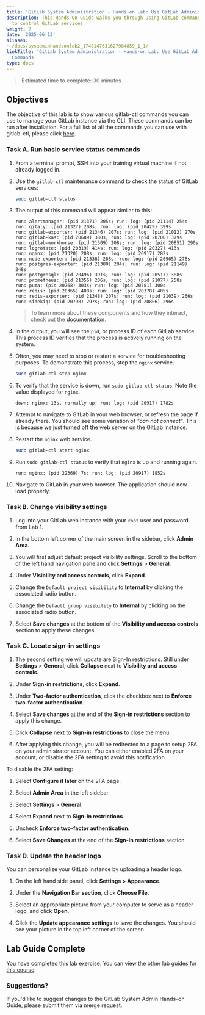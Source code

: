 ```yaml
---
title: 'GitLab System Administration - Hands-on Lab: Use GitLab Administration Commands'
description: This Hands-On Guide walks you through using GitLab command gitlab-ctl
  to control GitLab services
weight: 2
date: '2025-06-12'
aliases:
- /docs/sysadminhandsonlab2_1748147631627984859_1_1/
linkTitle: 'GitLab System Administration - Hands-on Lab: Use GitLab Administration
  Commands'
type: docs
---
```


> Estimated time to complete: 30 minutes

## Objectives

The objective of this lab is to show various gitlab-ctl commands you can use to manage your GitLab instance via the CLI. These commands can be run after installation. For a full list of all the commands you can use with gitlab-ctl, please click [here](https://docs.gitlab.com/omnibus/maintenance/).

### Task A. Run basic service status commands

1. From a terminal prompt, SSH into your training virtual machine if not already logged in.

1. Use the `gitlab-ctl` maintenance command to check the status of GitLab services:

   ```bash
   sudo gitlab-ctl status
   ```

1. The output of this command will appear similar to this:

   ```text
   run: alertmanager: (pid 21371) 205s; run: log: (pid 21114) 254s
   run: gitaly: (pid 21327) 208s; run: log: (pid 20429) 399s
   run: gitlab-exporter: (pid 21346) 207s; run: log: (pid 21012) 270s
   run: gitlab-kas: (pid 20689) 380s; run: log: (pid 20700) 379s
   run: gitlab-workhorse: (pid 21309) 208s; run: log: (pid 20851) 290s
   run: logrotate: (pid 20319) 414s; run: log: (pid 20327) 413s
   run: nginx: (pid 21320) 208s; run: log: (pid 20917) 282s
   run: node-exporter: (pid 21338) 208s; run: log: (pid 20965) 278s
   run: postgres-exporter: (pid 21380) 204s; run: log: (pid 21149) 248s
   run: postgresql: (pid 20496) 391s; run: log: (pid 20517) 388s
   run: prometheus: (pid 21356) 206s; run: log: (pid 21077) 258s
   run: puma: (pid 20768) 303s; run: log: (pid 20781) 300s
   run: redis: (pid 20365) 408s; run: log: (pid 20378) 405s
   run: redis-exporter: (pid 21348) 207s; run: log: (pid 21039) 266s
   run: sidekiq: (pid 20798) 297s; run: log: (pid 20806) 296s
   ```

   > To learn more about these components and how they interact, check out the [documentation](https://docs.gitlab.com/ee/development/architecture.html).

1. In the output, you will see the `pid`, or process ID of each GitLab service. This process ID verifies that the process is actively running on the system.

1. Often, you may need to stop or restart a service for troubleshooting purposes. To demonstrate this process, stop the `nginx` service.

   ```bash
   sudo gitlab-ctl stop nginx
   ```

1. To verify that the service is down, run `sudo gitlab-ctl status`. Note the value displayed for `nginx`.

   ```text
   down: nginx: 13s, normally up; run: log: (pid 20917) 1782s
   ```

1. Attempt to navigate to GitLab in your web browser, or refresh the page if already there. You should see some variation of *"can not connect"*. This is because we just turned off the web server on the GitLab instance.

1. Restart the `nginx` web service.

   ```bash
   sudo gitlab-ctl start nginx
   ```

1. Run `sudo gitlab-ctl status` to verify that `nginx` is up and running again.

   ```text
   run: nginx: (pid 22369) 7s; run: log: (pid 20917) 1852s
   ```

1. Navigate to GitLab in your web browser. The application should now load properly.

### Task B. Change visibility settings

1. Log into your GitLab web instance with your `root` user and password from Lab 1.

1. In the bottom left corner of the main screen in the sidebar, click **Admin Area**.

1. You will first adjust default project visibility settings. Scroll to the bottom of the left hand navigation pane and click **Settings** > **General**.

1. Under **Visibility and access controls**, click **Expand**.

1. Change the `Default project visibility` to **Internal** by clicking the associated radio button.

1. Change the `Default group visibility` to **Internal** by clicking on the associated radio button.

1. Select **Save changes** at the bottom of the **Visibility and access controls** section to apply these changes.

### Task C. Locate sign-in settings

1. The second setting we will update are Sign-In restrictions. Still under **Settings** > **General**, click **Collapse** next to **Visibility and access controls**.

1. Under **Sign-in restrictions**, click **Expand**.

1. Under **Two-factor authentication**, click the checkbox next to **Enforce two-factor authentication**.

1. Select **Save changes** at the end of the **Sign-in restrictions** section to apply this change.

1. Click **Collapse** next to **Sign-in restrictions** to close the menu.

1. After applying this change, you will be redirected to a page to setup 2FA on your administrator account. You can either enabled 2FA on your account, or disable the 2FA setting to avoid this notification.

To disable the 2FA setting:

1. Select **Configure it later** on the 2FA page.

1. Select **Admin Area** in the left sidebar.

1. Select **Settings** > **General**.

1. Select **Expand** next to **Sign-in restrictions**.

1. Uncheck **Enforce two-factor authentication**.

1. Select **Save Changes** at the end of the **Sign-in restrictions** section

### Task D. Update the header logo

You can personalize your GitLab instance by uploading a header logo.

1. On the left hand side panel, click **Settings > Appearance**.

1. Under the **Navigation Bar section**, click **Choose File**.

1. Select an appropriate picture from your computer to serve as a header logo, and click **Open**.

1. Click the **Update appearance settings** to save the changes. You should see your picture in the top left corner of the screen.

## Lab Guide Complete

You have completed this lab exercise. You can view the other [lab guides for this course](/handbook/customer-success/professional-services-engineering/education-services/sysadminhandson).

### Suggestions?

If you'd like to suggest changes to the GitLab System Admin Hands-on Guide, please submit them via merge request.
